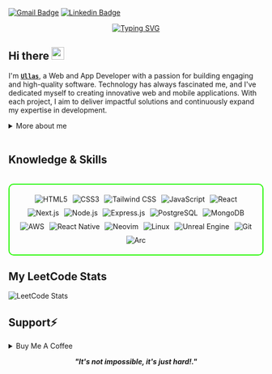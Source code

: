  

[![Gmail Badge](https://img.shields.io/badge/-Gmail-c14438?style=flat-square&logo=Gmail&logoColor=white&link=clubullas@gmail.com)](clubullas@gmail.com)
[![Linkedin Badge](https://img.shields.io/badge/-LinkedIn-0e76a8?style=flat-square&logo=Linkedin&logoColor=white)](https://www.linkedin.com/in/ullas-arwan-8387b22a2/)

<div align="center">
  <a href="https://git.io/typing-svg">
    <img src="https://readme-typing-svg.demolab.com?font=Fira+Code&pause=1000&color=22F700&width=480&lines=On+journey+to+become+a+great+developer" alt="Typing SVG" />
  </a>
</div>
 


<h2 align="left">
  Hi there
  <img src="https://media.giphy.com/media/hvRJCLFzcasrR4ia7z/giphy.gif" width="25px"/>
</h2>

I'm **[`Ullas`](https://www.ullas.xyz)**, a Web and App Developer with a passion for building engaging and high-quality software. Technology has always fascinated me, and I've dedicated myself to creating innovative web and mobile applications. With each project, I aim to deliver impactful solutions and continuously expand my expertise in development.



<details>
  <summary>More about me</summary>

- **Name**: Ullas
- **From**: India
- **Web Developer** | **App Developer** | **Programmer**
- I have experience in web development, app development, and creating innovative software solutions.
- **Frontend Development**, **Backend Development**
- Improving knowledge in **Full Stack Development**
- I’m currently learning **Artificial Intelligence** and **Machine Learning**
- Reach me at **[clubullas@example.com](mailto:clubullas@example.com)**

</details>

<br>


<h2 id="knowledge_skills" align=''> Knowledge & Skills </h2>

<br>

<div style="border: 2px solid #22F700; border-radius: 10px; padding: 20px; margin-bottom: 20px;">
  <div align="left" style="display: flex; flex-wrap: wrap; justify-content: center; gap: 10px;">
      <img src="https://img.shields.io/badge/HTML5-5D4B6C?style=for-the-badge&logo=html5&color=000000" alt="HTML5" />
      <img src="https://img.shields.io/badge/CSS3-2965F1?style=for-the-badge&logo=css3&color=000000" alt="CSS3" />
      <img src="https://img.shields.io/badge/Tailwind_CSS-38B2AC?style=for-the-badge&logo=tailwind-css&color=000000" alt="Tailwind CSS" />
      <img src="https://img.shields.io/badge/JavaScript-F7DF1E?style=for-the-badge&logo=javascript&color=000000" alt="JavaScript" />
      <img src="https://img.shields.io/badge/React-61DAFB?style=for-the-badge&logo=react&color=000000" alt="React" />
      <img src="https://img.shields.io/badge/Next.js-000000?style=for-the-badge&logo=next.js&color=000000" alt="Next.js" />
      <img src="https://img.shields.io/badge/Node.js-8CC84C?style=for-the-badge&logo=node.js&color=000000" alt="Node.js" />
      <img src="https://img.shields.io/badge/Express.js-000000?style=for-the-badge&logo=express&color=000000" alt="Express.js" />
      <img src="https://img.shields.io/badge/PostgreSQL-336791?style=for-the-badge&logo=postgresql&color=000000" alt="PostgreSQL" />
      <img src="https://img.shields.io/badge/MongoDB-47A248?style=for-the-badge&logo=mongodb&color=000000" alt="MongoDB" />
     <img src="https://img.shields.io/badge/AWS-FF9900?style=for-the-badge&logo=amazon-aws&color=000000" alt="AWS" />
      <img src="https://img.shields.io/badge/React_Native-61DAFB?style=for-the-badge&logo=react&color=000000" alt="React Native" />
      <img src="https://img.shields.io/badge/Neovim-57A143?style=for-the-badge&logo=neovim&color=000000" alt="Neovim" />
      <img src="https://img.shields.io/badge/Linux-FCC624?style=for-the-badge&logo=linux&color=000000" alt="Linux" />
      <img src="https://img.shields.io/badge/Unreal_Engine-0E1128?style=for-the-badge&logo=unreal-engine&color=000000" alt="Unreal Engine" />
      <img src="https://img.shields.io/badge/Git-F05032?style=for-the-badge&logo=git&color=000000" alt="Git" />
      <img src="https://img.shields.io/badge/Artix_Linux-10A0CC?style=for-the-badge&logo=artix-linux&Color=000000" alt="Arc" />
   
  </div>
</div>


 

<h2 align="left">My LeetCode Stats</h2>

![LeetCode Stats](https://leetcard.jacoblin.cool/clubullas?theme=dark&font=Comic%20Neue)

<h2 id="donate" align=''> Support⚡️</h2>

<details>
<summary>Buy Me A Coffee</summary>


<p align="center"><a href="https://buymeacoffee.com/ullas"><img  src="https://img.shields.io/badge/Buy%20Me%20a%20Coffee-ffdd00?style=for-the-badge&logo=buy-me-a-coffee&logoColor=black"/></a></p>

</details>




<p align="center">
  <b><i>"It's not impossible, it's just hard!."</i></b>
</p>


 



 


 






